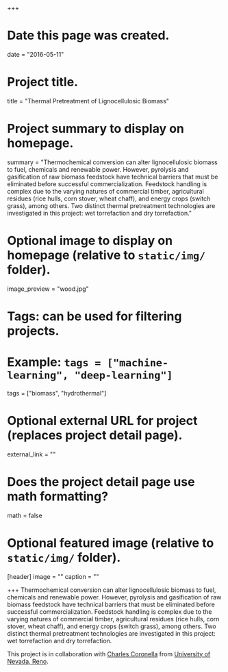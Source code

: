 +++
# Date this page was created.
date = "2016-05-11"

# Project title.
title = "Thermal Pretreatment of Lignocellulosic Biomass"

# Project summary to display on homepage.
summary = "Thermochemical conversion can alter lignocellulosic biomass to fuel, chemicals and renewable power. However, pyrolysis and gasification of raw biomass feedstock have technical barriers that must be eliminated before successful commercialization. Feedstock handling is complex due to the varying natures of commercial timber, agricultural residues (rice hulls, corn stover, wheat chaff), and energy crops (switch grass), among others. Two distinct thermal pretreatment technologies are investigated in this project: wet torrefaction and dry torrefaction."

# Optional image to display on homepage (relative to `static/img/` folder).
image_preview = "wood.jpg"

# Tags: can be used for filtering projects.
# Example: `tags = ["machine-learning", "deep-learning"]`
tags = ["biomass", "hydrothermal"]

# Optional external URL for project (replaces project detail page).
external_link = ""

# Does the project detail page use math formatting?
math = false

# Optional featured image (relative to `static/img/` folder).
[header]
image = ""
caption = ""

+++
Thermochemical conversion can alter lignocellulosic biomass to fuel, chemicals and renewable power. However, pyrolysis and gasification of raw biomass feedstock have technical barriers that must be eliminated before successful commercialization. Feedstock handling is complex due to the varying natures of commercial timber, agricultural residues (rice hulls, corn stover, wheat chaff), and energy crops (switch grass), among others. Two distinct thermal pretreatment technologies are investigated in this project: wet torrefaction and dry torrefaction.

This project is in collaboration with [Charles Coronella](http://www.unr.edu/homepage/coronell/) from [University of Nevada, Reno](http://www.unr.edu/).
